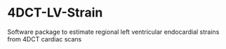 # 4DCT-LV-Strain
Software package to estimate regional left ventricular endocardial strains from 4DCT cardiac scans
